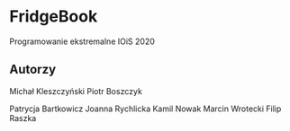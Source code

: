 # FridgeBook
Programowanie ekstremalne
IOiS 2020

## Autorzy
Michał Kleszczyński
Piotr Boszczyk
	
Patrycja Bartkowicz
Joanna Rychlicka
Kamil Nowak
Marcin Wrotecki
Filip Raszka





